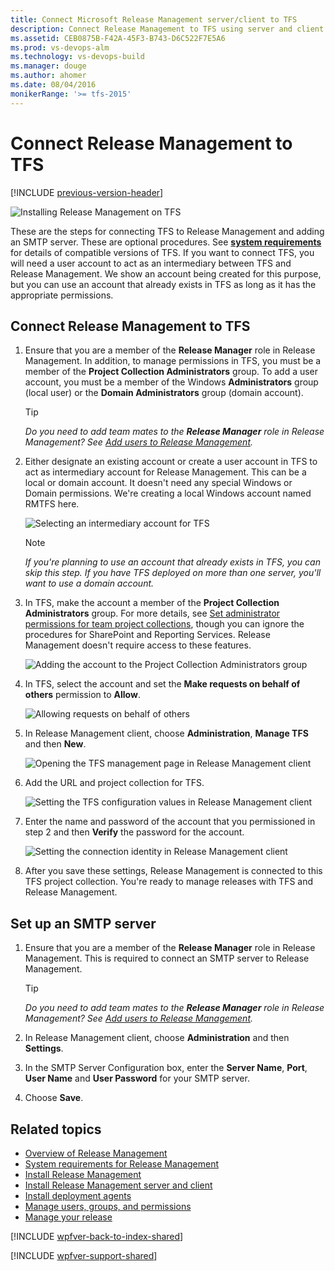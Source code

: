 ```yaml
---
title: Connect Microsoft Release Management server/client to TFS
description: Connect Release Management to TFS using server and client for VS 2015 and TFS 2015
ms.assetid: CEB0875B-F42A-45F3-B743-D6C522F7E5A6
ms.prod: vs-devops-alm
ms.technology: vs-devops-build
ms.manager: douge
ms.author: ahomer
ms.date: 08/04/2016
monikerRange: '>= tfs-2015'
---
```


# Connect Release Management to TFS

[!INCLUDE [previous-version-header](../../_shared/previous-version-header.md)]

![Installing Release Management on TFS](_img/connect-tfs-01.png)

These are the steps for connecting TFS to Release Management and adding an 
SMTP server. These are optional procedures. See 
**[system requirements](system-requirements.md)** 
for details of compatible versions of TFS. If you want to connect TFS, you 
will need a user account to act as an intermediary between TFS and Release
 Management. We show an account being created for this purpose, but you can 
use an account that already exists in TFS as long as it has the appropriate 
permissions. 

## Connect Release Management to TFS
 
1. Ensure that you are a member of the **Release Manager** role in Release 
   Management. In addition, to manage permissions in TFS, you must be a member 
   of the **Project Collection Administrators** group. To add a user account, 
   you must be a member of the Windows **Administrators** group (local user) 
   or the **Domain Administrators** group (domain account). 

    > [!TIP]
    > _Do you need to add team mates to the **Release Manager** role 
    > in Release Management? See [Add users to Release Management](../add-users-and-groups.md)._

1. Either designate an existing account or create a user account in TFS 
   to act as intermediary account for Release Management. This can be a local 
   or domain account. It doesn't need any special Windows or Domain permissions.
   We're creating a local Windows account named RMTFS here. 

   ![Selecting an intermediary account for TFS](_img/connect-tfs-02.png)

    > [!NOTE]
    > _If you're planning to use an account that already exists in 
    > TFS, you can skip this step. If you have TFS deployed on more than one 
    > server, you'll want to use a domain account._

1. In TFS, make the account a member of the **Project Collection 
   Administrators** group. For more details, see
   [Set administrator permissions for team project collections](https://msdn.microsoft.com/library/dd547204%28v%3Dvs.140%29.aspx),
   though you can ignore the procedures for SharePoint and Reporting Services. 
   Release Management doesn't require access to these features.

   ![Adding the account to the Project Collection Administrators group](_img/connect-tfs-03.png)

1. In TFS, select the account and set the **Make requests on behalf of 
   others** permission to **Allow**. 

   ![Allowing requests on behalf of others](_img/connect-tfs-04.png)

1. In Release Management client, choose **Administration**, **Manage TFS**
   and then **New**.

   ![Opening the TFS management page in Release Management client](_img/connect-tfs-05.png)

1. Add the URL and project collection for TFS.

   ![Setting the TFS configuration values in Release Management client](_img/connect-tfs-06.png)

1. Enter the name and password of the account that you permissioned in step 2
   and then **Verify** the password for the account. 

   ![Setting the connection identity in Release Management client](_img/connect-tfs-07.png)

1. After you save these settings, Release Management is connected to this 
   TFS project collection. You're ready to manage releases with TFS and 
   Release Management.

## Set up an SMTP server
 
1. Ensure that you are a member of the **Release Manager** role in Release 
   Management. This is required to connect an SMTP server to Release Management.

    > [!TIP]
    > _Do you need to add team mates to the **Release Manager** role 
   in Release Management? See [Add users to Release Management](../add-users-and-groups.md)._

1. In Release Management client, choose **Administration** and then **Settings**.

1. In the SMTP Server Configuration box, enter the **Server Name**, **Port**,
   **User Name** and **User Password** for your SMTP server.

1. Choose **Save**.

## Related topics

* [Overview of Release Management](../release-management-overview.md)
* [System requirements for Release Management](system-requirements.md)
* [Install Release Management](../install-release-management.md)
* [Install Release Management server and client](install-server-and-client.md)
* [Install deployment agents](install-deployment-agent.md)
* [Manage users, groups, and permissions](../add-users-and-groups.md)
* [Manage your release](../manage-your-release.md) 
  
[!INCLUDE [wpfver-back-to-index-shared](../../_shared/wpfver-back-to-index-shared.md)]
 
[!INCLUDE [wpfver-support-shared](../../_shared/wpfver-support-shared.md)]
